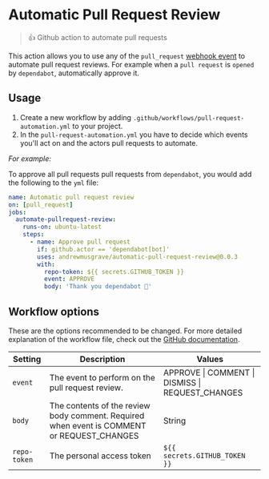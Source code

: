 # Automatic Pull Request Review

> 👍 Github action to automate pull requests

This action allows you to use any of the `pull_request` [webhook event](https://help.github.com/en/articles/events-that-trigger-workflows#webhook-events) to automate pull request reviews. For example when a `pull request` is `opened` by `dependabot`, automatically approve it.

## Usage

1. Create a new workflow by adding `.github/workflows/pull-request-automation.yml` to your project.
2. In the `pull-request-automation.yml` you have to decide which events you'll act on and the actors pull requests to automate.

_For example:_

To approve all pull requests pull requests from `dependabot`, you would add the following to the `yml` file:

```yml
name: Automatic pull request review
on: [pull_request]
jobs:
  automate-pullrequest-review:
    runs-on: ubuntu-latest
    steps:
      - name: Approve pull request
        if: github.actor == 'dependabot[bot]'
        uses: andrewmusgrave/automatic-pull-request-review@0.0.3
        with:
          repo-token: ${{ secrets.GITHUB_TOKEN }}
          event: APPROVE
          body: 'Thank you dependabot 🎊'
```

## Workflow options

These are the options recommended to be changed. For more detailed explanation of the workflow file, check out the [GitHub documentation](https://help.github.com/en/articles/configuring-a-workflow#creating-a-workflow-file).

| Setting      | Description                                                                                | Values                                           |
| ------------ | ------------------------------------------------------------------------------------------ | ------------------------------------------------ |
| `event`      | The event to perform on the pull request review.                                           | APPROVE \| COMMENT \| DISMISS \| REQUEST_CHANGES |
| `body`       | The contents of the review body comment. Required when event is COMMENT or REQUEST_CHANGES | String                                           |
| `repo-token` | The personal access token                                                                  | `${{ secrets.GITHUB_TOKEN }}`                    |
